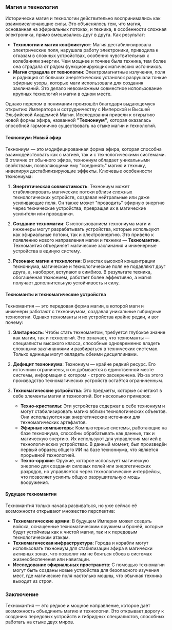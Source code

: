 ### **Магия и технология**

Исторически магия и технологии действительно воспринимались как взаимоисключающие силы. Это объяснялось тем, что магия, основанная на эфириальных потоках, и техника, в особенности сложная электроника, прямо вмешивались друг в друга. Как результат:

- **Технологии и магия конфликтуют**: Магия дестабилизировала электрические поля, нарушала работу электроники, приводила к отказам в сложных устройствах, особенно чувствительных к колебаниям энергии. Чем мощнее и точнее была техника, тем более она страдала от рядом функционирующих магических источников.
- **Магия страдала от технологии**: Электромагнитные излучения, поля и радиация от больших энергетических установок разрушали тонкие эфирные узоры, которые маги использовали для создания заклинаний. Это делало невозможным совместное использование крупных технологий и магии в одном месте.

Однако перелом в понимании произошёл благодаря выдающемуся открытию Императора и сотрудничеству с Имперской и Высшей Эльфийской Академией Магии. Исследования привели к открытию новой формы эфира, названной **"Технониум"**, которая оказалась способной гармонично существовать на стыке магии и технологий.

#### **Технониум: Новый эфир**

Технониум — это модифицированная форма эфира, которая способна взаимодействовать как с магией, так и с технологическими системами. В отличие от обычного эфира, технониум обладает уникальными свойствами, позволяющими ему "соединять" магию и технику, нивелируя дестабилизирующие эффекты. Ключевые особенности технониума:

1. **Энергетическая совместимость**: Технониум может стабилизировать магические потоки вблизи сложных технологических устройств, создавая нейтральные или даже усиливающие поля. Он также может "проводить" эфирную энергию через технические устройства, превращая их в магические усилители или проводники.
    
2. **Создание техномагии**: С использованием технониума маги и инженеры могут разрабатывать устройства, которые используют как эфириальные потоки, так и электроэнергию. Это привело к появлению нового направления магии и техники — **Техномантии**. Техномантия объединяет магические заклинания и инженерные устройства в единую систему.
    
3. **Резонанс магии и технологии**: В местах высокой концентрации технониума, магические и технологические поля не подавляют друг друга, а, наоборот, вступают в симбиоз. В результате техника, обогащённая технонием, работает более эффективно, а магия получает дополнительную устойчивость и силу.
    

#### **Техноманты и техномагические устройства**

Техномантия — это передовая форма магии, в которой маги и инженеры работают с технониумом, создавая уникальные гибридные технологии. Однако техноманты и их устройства крайне редки, и вот почему:

1. **Элитарность**: Чтобы стать техномантом, требуется глубокое знание как магии, так и технологий. Это означает, что техноманты — специалисты высокого класса, способные одновременно владеть сложными заклинаниями и разбираться в технических системах. Только единицы могут овладеть обеими дисциплинами.
    
2. **Дефицит технониума**: Технониум — крайне редкий ресурс. Его источники ограничены, и он добывается в единственной месте системы, информация о котором - строго засекречена. Из-за этого производство техномагических устройств остаётся ограниченным.
    
3. **Техномагические устройства**: Это предметы, которые сочетают в себе элементы магии и технологий. Вот несколько примеров:
    
    - **Техно-кристаллы**: Эти устройства содержат в себе технониум и могут стабилизировать магию вблизи технологических объектов. Они используются как энергетические источники для техномагических артефактов.
    - **Эфирные компьютеры**: Компьютерные системы, работающие на базе технониума, способны обрабатывать как данные, так и магическую энергию. Их используют для управления магией в технологических устройствах. В данный момент, был произведён первый образец общего ИИ на базе технониума, что является прорывной технологией.
    - **Техно-оружие**: Оружие, которое использует магическую энергию для создания силовых полей или энергетических разрядов, но управляется через технологические интерфейсы, что позволяет усилить общую разрушительную мощь вооружения.

#### **Будущее техномантии**

Техномантия только начала развиваться, но уже сейчас её возможности открывают множество перспектив:

- **Техномагические армии**: В будущем Империя может создать войска, оснащённые техномагическим оружием и бронёй, которые будут устойчивы как к чистой магии, так и к передовым технологическим атакам.
- **Техномагическая инфраструктура**: Города и корабли могут использовать технониум для стабилизации эфира в магически активных зонах, что позволит им не бояться сбоев в системах жизнеобеспечения или навигации.
- **Исследование эфириальных пространств**: С помощью техномагии могут быть созданы новые устройства для безопасного изучения мест, где магические поля настолько мощны, что обычная техника выходит из строя.

### Заключение

Техномантия — это редкое и мощное направление, которое даёт возможность объединить магию и технологии. Это открывает дорогу к созданию передовых устройств и гибридных специалистов, способных работать на стыке двух миров.